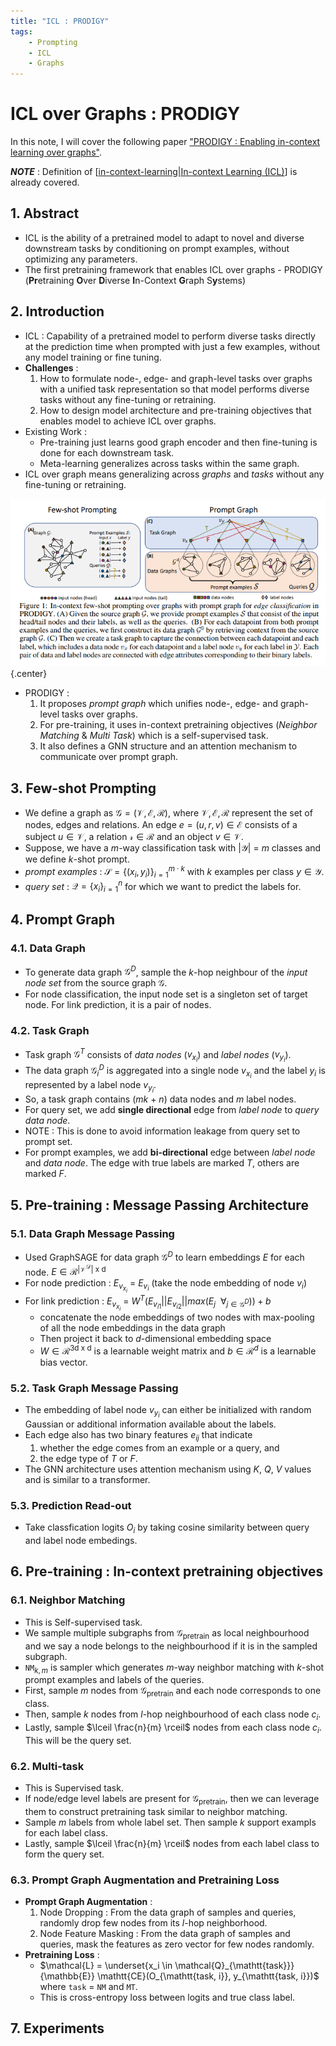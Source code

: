 ```yaml
---
title: "ICL : PRODIGY"
tags:
    - Prompting
    - ICL
    - Graphs
---
```


# ICL over Graphs : PRODIGY

In this note, I will cover the following paper ["PRODIGY : Enabling in-context learning over graphs"](https://arxiv.org/abs/2305.12600).

_**NOTE**_ : Definition of [[in-context-learning|In-context Learning (ICL)]] is already covered.


## 1. Abstract

- ICL is the ability of a pretrained model to adapt to novel and diverse downstream tasks by conditioning on prompt examples, without optimizing any parameters.
- The first pretraining framework that enables ICL over graphs - PRODIGY (**Pr**etraining **O**ver **D**iverse **I**n-Context **G**raph S**y**stems)

## 2. Introduction

- ICL : Capability of a pretrained model to perform diverse tasks directly at the prediction time when prompted with just a few examples, without any model training or fine tuning.
- **Challenges** :
    1. How to formulate node-, edge- and graph-level tasks over graphs with a unified task representation so that model performs diverse tasks without any fine-tuning or retraining.
    2. How to design model architecture and pre-training objectives that enables model to achieve ICL over graphs.
- Existing Work :
    - Pre-training just learns good graph encoder and then fine-tuning is done for each downstream task.
    - Meta-learning generalizes across tasks within the same graph.
- ICL over graph means generalizing across _graphs_ and _tasks_ without any fine-tuning or retraining.

![prodigy](../../assets/Notes/Graph_Neural_Networks/icl-over-graphs-prodigy-1.png){.center}

- PRODIGY :  
    1. It proposes _prompt graph_ which unifies node-, edge- and graph-level tasks over graphs.
    2. For pre-training, it uses in-context pretraining objectives (_Neighbor Matching_ & _Multi Task_) which is a self-supervised task.
    3. It also defines a GNN structure and an attention mechanism to communicate over prompt graph.

## 3. Few-shot Prompting

- We define a graph as $\mathcal{G} = (\mathcal{V},\mathcal{E}, \mathcal{R})$, where $\mathcal{V},\mathcal{E}, \mathcal{R}$ represent the set of nodes, edges and relations. An edge $e = (u,r,v) \in \mathcal{E}$ consists of a subject $u \in \mathcal{V}$, a relation $\mathcal{r} \in \mathcal{R}$ and an object $v \in \mathcal{V}$.
- Suppose, we have a _m_-way classification task with |$\mathcal{Y}$| = _m_ classes and we define _k_-shot prompt.
- _prompt examples_ : $\mathcal{S} = \{(x_i, y_i)\}_{i=1}^{m \cdot k}$ with _k_ examples per class $y \in \mathcal{Y}$.
- _query set_ : $\mathcal{Q} = \{x_i\}_{i=1}^n$ for which we want to predict the labels for.

## 4. Prompt Graph

### 4.1. Data Graph

- To generate data graph $\mathcal{G}^D$, sample the _k_-hop neighbour of the _input node set_ from the source graph $\mathcal{G}$.
- For node classification, the input node set is a singleton set of target node. For link prediction, it is a pair of nodes.

### 4.2. Task Graph

- Task graph $\mathcal{G}^T$ consists of _data nodes_ ($v_{x_i}$) and _label nodes_ ($v_{y_i}$).
- The data graph $\mathcal{G}_i^D$ is aggregated into a single node $v_{x_i}$ and the label $y_i$ is represented by a label node $v_{y_i}$.
- So, a task graph contains (_mk_ + _n_) data nodes and _m_ label nodes.
- For query set, we add **single directional** edge from _label node_ to _query data node_. 
- NOTE : This is done to avoid information leakage from query set to prompt set.
- For prompt examples, we add **bi-directional** edge between _label node_ and _data node_. The edge with true labels are marked $T$, others are marked $F$.

## 5. Pre-training : Message Passing Architecture

### 5.1. Data Graph Message Passing

- Used GraphSAGE for data graph $\mathcal{G}^D$ to  learn embeddings $E$ for each node. $E \in \mathcal{R}^{|\mathcal{V^D}| \text{ x d}}$
- For node prediction : $E_{v_{x_i}}$ = $E_{v_i}$ (take the node embedding of node $v_i$)
- For link prediction : $E_{v_{x_i}}$ = $W^T(E_{v_{i1}} || E_{v_{i2}} || max(E_j \:\:\forall_{j \in \mathcal{G}^D})) + b$ 
    - concatenate the node embeddings of two nodes with max-pooling of all the node embeddings in the data graph
    - Then project it back to $d$-dimensional embedding space
    - $W \in \mathcal{R}^{\text{3d x d}}$ is a learnable weight matrix and $b \in \mathcal{R}^d$ is a learnable bias vector.


### 5.2. Task Graph Message Passing

- The embedding of label node $v_{y_i}$ can either be initialized with random Gaussian or additional information available about the labels.
- Each edge also has two binary features $e_{ij}$ that indicate
    1. whether the edge comes from an example or a query, and 
    2. the edge type of $T$ or $F$.
- The GNN architecture uses attention mechanism using $K$, $Q$, $V$ values and is similar to a transformer.

### 5.3. Prediction Read-out

- Take classfication logits $O_i$ by taking cosine similarity between query and label node embedings.

## 6. Pre-training : In-context pretraining objectives

### 6.1. Neighbor Matching

- This is Self-supervised task.
- We sample multiple subgraphs from $\mathcal{G}_{\text{pretrain}}$ as local neighbourhood and we say a node belongs to the neighbourhood if it is in the sampled subgraph. 
- $\mathtt{NM}_{k, m}$ is sampler which generates $m$-way neighbor matching with $k$-shot prompt examples and labels of the queries.
- First, sample $m$ nodes from $\mathcal{G}_{\text{pretrain}}$ and each node corresponds to one class.
- Then, sample $k$ nodes from $l$-hop neighbourhood of each class node $c_i$. 
- Lastly, sample $\lceil \frac{n}{m} \rceil$ nodes from each class node $c_i$. This will be the query set.

### 6.2. Multi-task

- This is Supervised task.
- If node/edge level labels are present for $\mathcal{G}_{\text{pretrain}}$, then we can leverage them to construct pretraining task similar to neighbor matching.
- Sample $m$ labels from whole label set. Then sample $k$ support exampls for each label class.
- Lastly, sample $\lceil \frac{n}{m} \rceil$ nodes from each label class to form the query set.

### 6.3. Prompt Graph Augmentation and Pretraining Loss
- **Prompt Graph Augmentation** :
    1. Node Dropping : From the data graph of samples and queries, randomly drop few nodes from its $l$-hop neighborhood.
    2. Node Feature Masking : From the data graph of samples and queries, mask the features as zero vector for few nodes randomly.
- **Pretraining Loss** :
    - $\mathcal{L} = \underset{x_i \in \mathcal{Q}_{\mathtt{task}}}{\mathbb{E}} \mathtt{CE}(O_{\mathtt{task, i}}, y_{\mathtt{task, i}})$ where $\mathtt{task}$ = $\mathtt{NM}$ and $\mathtt{MT}$. 
    - This is cross-entropy loss between logits and true class label.

## 7. Experiments



[//begin]: # "Autogenerated link references for markdown compatibility"
[in-context-learning|In-context Learning (ICL)]: ../Miscellaneous/in-context-learning "In-context Learning (ICL)"
[//end]: # "Autogenerated link references"


[//begin]: # "Autogenerated link references for markdown compatibility"
[in-context-learning|In-context Learning (ICL)]: ../Miscellaneous/in-context-learning "In-context Learning (ICL)"
[//end]: # "Autogenerated link references"